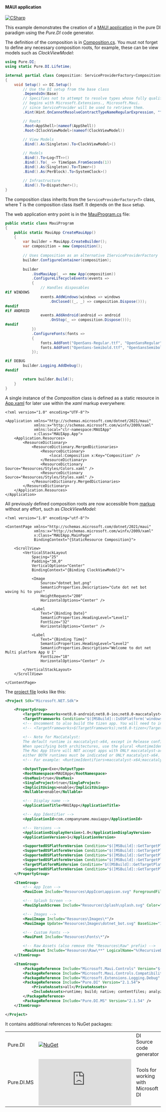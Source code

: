 #### MAUI application

[![CSharp](https://img.shields.io/badge/C%23-code-blue.svg)](/samples/MAUIApp)

This example demonstrates the creation of a [MAUI application](https://learn.microsoft.com/en-us/dotnet/maui/what-is-maui) in the pure DI paradigm using the _Pure.DI_ code generator.

The definition of the composition is in [Composition.cs](/samples/MAUIApp/Composition.cs). You must not forget to define any necessary composition roots, for example, these can be view models such as _ClockViewModel_:

```csharp
using Pure.DI;
using static Pure.DI.Lifetime;

internal partial class Composition: ServiceProviderFactory<Composition>
{
    void Setup() => DI.Setup()
        // Use the DI setup from the base class
        .DependsOn(Base)
        // Specifies not to attempt to resolve types whose fully qualified name
        // begins with Microsoft.Extensions., Microsoft.Maui.
        // since ServiceProvider will be used to retrieve them.
        .Hint(Hint.OnCannotResolveContractTypeNameRegularExpression, "^Microsoft\\.(Extensions|Maui)\\..+$")

        // Roots
        .Root<AppShell>(nameof(AppShell))
        .Root<IClockViewModel>(nameof(ClockViewModel))
        
        // View Models
        .Bind().As(Singleton).To<ClockViewModel>()

        // Models
        .Bind().To<Log<TT>>()
        .Bind().To(_ => TimeSpan.FromSeconds(1))
        .Bind().As(Singleton).To<Timer>()
        .Bind().As(PerBlock).To<SystemClock>()
    
        // Infrastructure
        .Bind().To<Dispatcher>();
}
```

The composition class inherits from the `ServiceProviderFactory<T>` class, where T is the composition class itself. It depends on the `Base` setup.

The web application entry point is in the [MauiProgram.cs](/samples/MAUIApp/MauiProgram.cs) file:

```c#
public static class MauiProgram
{
    public static MauiApp CreateMauiApp()
    {
        var builder = MauiApp.CreateBuilder();
        var composition = new Composition();
        
        // Uses Composition as an alternative IServiceProviderFactory
        builder.ConfigureContainer(composition);
        
        builder
            .UseMauiApp(_ => new App(composition))
            .ConfigureLifecycleEvents(events =>
            {
                // Handles disposables
#if WINDOWS
                events.AddWindows(windows => windows
                    .OnClosed((_, _) => composition.Dispose()));
#endif
#if ANDROID
                events.AddAndroid(android => android
                    .OnStop(_ => composition.Dispose()));
#endif
            })
            .ConfigureFonts(fonts =>
            {
                fonts.AddFont("OpenSans-Regular.ttf", "OpenSansRegular");
                fonts.AddFont("OpenSans-Semibold.ttf", "OpenSansSemibold");
            });

#if DEBUG
        builder.Logging.AddDebug();
#endif

        return builder.Build();
    }
}
```

A single instance of the _Composition_ class is defined as a static resource in [App.xaml](/samples/MAUIApp/App.xaml) for later use within the _xaml_ markup everywhere:

```xaml
<?xml version="1.0" encoding="UTF-8"?>

<Application xmlns="http://schemas.microsoft.com/dotnet/2021/maui"
             xmlns:x="http://schemas.microsoft.com/winfx/2009/xaml"
             xmlns:local="clr-namespace:MAUIApp"
             x:Class="MAUIApp.App">
    <Application.Resources>
        <ResourceDictionary>
            <ResourceDictionary.MergedDictionaries>
                <ResourceDictionary>
                    <local:Composition x:Key="Composition" />
                </ResourceDictionary>
                <ResourceDictionary Source="Resources/Styles/Colors.xaml" />
                <ResourceDictionary Source="Resources/Styles/Styles.xaml" />
            </ResourceDictionary.MergedDictionaries>
        </ResourceDictionary>
    </Application.Resources>
</Application>
```

All previously defined composition roots are now accessible from [markup](/samples/MAUIApp/MainWindow.xaml) without any effort, such as _ClockViewModel_:

```xaml
<?xml version="1.0" encoding="utf-8"?>

<ContentPage xmlns="http://schemas.microsoft.com/dotnet/2021/maui"
             xmlns:x="http://schemas.microsoft.com/winfx/2009/xaml"
             x:Class="MAUIApp.MainPage"
             BindingContext="{StaticResource Composition}">

    <ScrollView>
        <VerticalStackLayout
            Spacing="25"
            Padding="30,0"
            VerticalOptions="Center"
            BindingContext="{Binding ClockViewModel}">

            <Image
                Source="dotnet_bot.png"
                SemanticProperties.Description="Cute dot net bot waving hi to you!"
                HeightRequest="200"
                HorizontalOptions="Center" />

            <Label
                Text="{Binding Date}"
                SemanticProperties.HeadingLevel="Level1"
                FontSize="32"
                HorizontalOptions="Center" />

            <Label
                Text="{Binding Time}"
                SemanticProperties.HeadingLevel="Level2"
                SemanticProperties.Description="Welcome to dot net Multi platform App U I"
                FontSize="18"
                HorizontalOptions="Center" />
            
        </VerticalStackLayout>
    </ScrollView>

</ContentPage>
```

The [project file](/samples/MAUIApp/MAUIApp.csproj) looks like this:

```xml
<Project Sdk="Microsoft.NET.Sdk">

    <PropertyGroup>
        <TargetFrameworks>net8.0-android;net8.0-ios;net8.0-maccatalyst</TargetFrameworks>
        <TargetFrameworks Condition="$([MSBuild]::IsOSPlatform('windows'))">$(TargetFrameworks);net8.0-windows10.0.19041.0</TargetFrameworks>
        <!-- Uncomment to also build the tizen app. You will need to install tizen by following this: https://github.com/Samsung/Tizen.NET -->
        <!-- <TargetFrameworks>$(TargetFrameworks);net8.0-tizen</TargetFrameworks> -->

        <!-- Note for MacCatalyst:
        The default runtime is maccatalyst-x64, except in Release config, in which case the default is maccatalyst-x64;maccatalyst-arm64.
        When specifying both architectures, use the plural <RuntimeIdentifiers> instead of the singular <RuntimeIdentifer>.
        The Mac App Store will NOT accept apps with ONLY maccatalyst-arm64 indicated;
        either BOTH runtimes must be indicated or ONLY macatalyst-x64. -->
        <!-- For example: <RuntimeIdentifiers>maccatalyst-x64;maccatalyst-arm64</RuntimeIdentifiers> -->

        <OutputType>Exe</OutputType>
        <RootNamespace>MAUIApp</RootNamespace>
        <UseMaui>true</UseMaui>
        <SingleProject>true</SingleProject>
        <ImplicitUsings>enable</ImplicitUsings>
        <Nullable>enable</Nullable>

        <!-- Display name -->
        <ApplicationTitle>MAUIApp</ApplicationTitle>

        <!-- App Identifier -->
        <ApplicationId>com.companyname.mauiapp</ApplicationId>

        <!-- Versions -->
        <ApplicationDisplayVersion>1.0</ApplicationDisplayVersion>
        <ApplicationVersion>1</ApplicationVersion>

        <SupportedOSPlatformVersion Condition="$([MSBuild]::GetTargetPlatformIdentifier('$(TargetFramework)')) == 'ios'">11.0</SupportedOSPlatformVersion>
        <SupportedOSPlatformVersion Condition="$([MSBuild]::GetTargetPlatformIdentifier('$(TargetFramework)')) == 'maccatalyst'">13.1</SupportedOSPlatformVersion>
        <SupportedOSPlatformVersion Condition="$([MSBuild]::GetTargetPlatformIdentifier('$(TargetFramework)')) == 'android'">21.0</SupportedOSPlatformVersion>
        <SupportedOSPlatformVersion Condition="$([MSBuild]::GetTargetPlatformIdentifier('$(TargetFramework)')) == 'windows'">10.0.17763.0</SupportedOSPlatformVersion>
        <TargetPlatformMinVersion Condition="$([MSBuild]::GetTargetPlatformIdentifier('$(TargetFramework)')) == 'windows'">10.0.17763.0</TargetPlatformMinVersion>
        <SupportedOSPlatformVersion Condition="$([MSBuild]::GetTargetPlatformIdentifier('$(TargetFramework)')) == 'tizen'">6.5</SupportedOSPlatformVersion>
    </PropertyGroup>

    <ItemGroup>
        <!-- App Icon -->
        <MauiIcon Include="Resources\AppIcon\appicon.svg" ForegroundFile="Resources\AppIcon\appiconfg.svg" Color="#512BD4"/>

        <!-- Splash Screen -->
        <MauiSplashScreen Include="Resources\Splash\splash.svg" Color="#512BD4" BaseSize="128,128"/>

        <!-- Images -->
        <MauiImage Include="Resources\Images\*"/>
        <MauiImage Update="Resources\Images\dotnet_bot.svg" BaseSize="168,208"/>

        <!-- Custom Fonts -->
        <MauiFont Include="Resources\Fonts\*"/>

        <!-- Raw Assets (also remove the "Resources\Raw" prefix) -->
        <MauiAsset Include="Resources\Raw\**" LogicalName="%(RecursiveDir)%(Filename)%(Extension)"/>
    </ItemGroup>

    <ItemGroup>
        <PackageReference Include="Microsoft.Maui.Controls" Version="$(MauiVersion)"/>
        <PackageReference Include="Microsoft.Maui.Controls.Compatibility" Version="$(MauiVersion)"/>
        <PackageReference Include="Microsoft.Extensions.Logging.Debug" Version="8.0.0"/>
        <PackageReference Include="Pure.DI" Version="2.1.54">
            <PrivateAssets>all</PrivateAssets>
            <IncludeAssets>runtime; build; native; contentfiles; analyzers; buildtransitive</IncludeAssets>
        </PackageReference>
        <PackageReference Include="Pure.DI.MS" Version="2.1.54" />
    </ItemGroup>

</Project>
```

It contains additional references to NuGet packages:

|            |                                                                                                 |                                     |
|------------|-------------------------------------------------------------------------------------------------|:------------------------------------|
| Pure.DI    | [![NuGet](https://img.shields.io/nuget/v/Pure.DI)](https://www.nuget.org/packages/Pure.DI)       | DI Source code generator            |
| Pure.DI.MS | [![NuGet](https://img.shields.io/nuget/v/Pure.DI.MS)](https://www.nuget.org/packages/Pure.DI.MS) | Tools for working with Microsoft DI |
